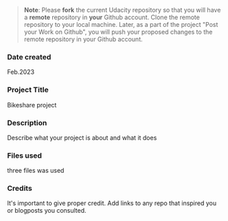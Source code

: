 >**Note**: Please **fork** the current Udacity repository so that you will have a **remote** repository in **your** Github account. Clone the remote repository to your local machine. Later, as a part of the project "Post your Work on Github", you will push your proposed changes to the remote repository in your Github account.

### Date created
Feb.2023

### Project Title
Bikeshare project 

### Description
Describe what your project is about and what it does

### Files used
three files was used 

### Credits
It's important to give proper credit. Add links to any repo that inspired you or blogposts you consulted.

